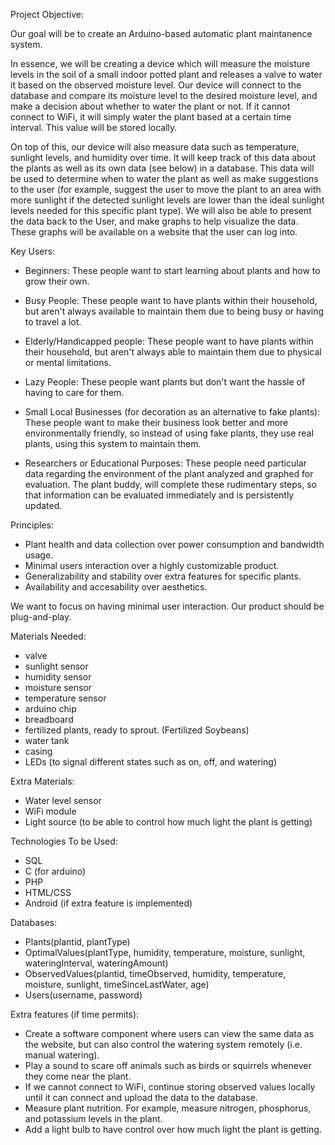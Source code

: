 Project Objective: 

Our goal will be to create an Arduino-based automatic plant maintanence system.

In essence, we will be creating a device which will measure the moisture levels in the soil of a small indoor potted plant and releases a valve to water it based on the observed moisture level. Our device will connect to the database and compare its moisture level to the desired moisture level, and make a decision about whether to water the plant or not. If it cannot connect to WiFi, it will simply water the plant based at a certain time interval. This value will be stored locally.

On top of this, our device will also measure data such as temperature, sunlight levels, and humidity over time. It will keep track of this data about the plants as well as its own data (see below) in a database. This data will be used to determine when to water the plant as well as make suggestions to the user (for example, suggest the user to move the plant to an area with more sunlight if the detected sunlight levels are lower than the ideal sunlight levels needed for this specific plant type). We will also be able to present the data back to the User, and make graphs to help visualize the data. These graphs will be available on a website that the user can log into. 



Key Users:
- Beginners:
  These people want to start learning about plants and how to grow their own.
  
- Busy People:
  These people want to have plants within their household, but aren't always available to maintain them due to being busy or having to travel a lot.

- Elderly/Handicapped people:
  These people want to have plants within their household, but aren't always able to maintain them due to physical or mental limitations.
  
- Lazy People:
  These people want plants but don't want the hassle of having to care for them.
  
- Small Local Businesses (for decoration as an alternative to fake plants):
  These people want to make their business look better and more environmentally friendly, so instead of using fake plants, they use real plants, using this system to maintain them.
  
- Researchers or Educational Purposes:
  These people need particular data regarding the environment of the plant analyzed and graphed for evaluation. The plant buddy, will 
  complete these rudimentary steps, so that information can be evaluated immediately and is persistently updated. 
  

 
Principles: 
  - Plant health and data collection over power consumption and bandwidth usage.
  - Minimal users interaction over a highly customizable product.
  - Generalizability and stability over extra features for specific plants.
  - Availability and accesability over aesthetics.

We want to focus on having minimal user interaction. Our product should be plug-and-play.

Materials Needed:
- valve
- sunlight sensor
- humidity sensor
- moisture sensor
- temperature sensor
- arduino chip
- breadboard
- fertilized plants, ready to sprout. (Fertilized Soybeans)
- water tank
- casing
- LEDs (to signal different states such as on, off, and watering)

Extra Materials:
- Water level sensor
- WiFi module
- Light source (to be able to control how much light the plant is getting)

Technologies To be Used:
- SQL
- C (for arduino)
- PHP
- HTML/CSS
- Android (if extra feature is implemented)


Databases:
- Plants(plantid, plantType)
- OptimalValues(plantType, humidity, temperature, moisture, sunlight, wateringInterval, wateringAmount)
- ObservedValues(plantid, timeObserved, humidity, temperature, moisture, sunlight, timeSinceLastWater, age)
- Users(username, password)


Extra features (if time permits):
- Create a software component where users can view the same data as the website, but can also control the watering system remotely (i.e. manual watering).
- Play a sound to scare off animals such as birds or squirrels whenever they come near the plant.
- If we cannot connect to WiFi, continue storing observed values locally until it can connect and upload the data to the database.
- Measure plant nutrition. For example, measure nitrogen, phosphorus, and potassium levels in the plant.
- Add a light bulb to have control over how much light the plant is getting.






